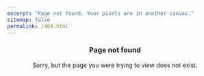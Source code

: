 ```yaml
---
excerpt: "Page not found. Your pixels are in another canvas."
sitemap: false
permalink: /404.html
---
```


<h3 align="center">Page not found</h3>

<p align="center">Sorry, but the page you were trying to view does not exist.</p>
